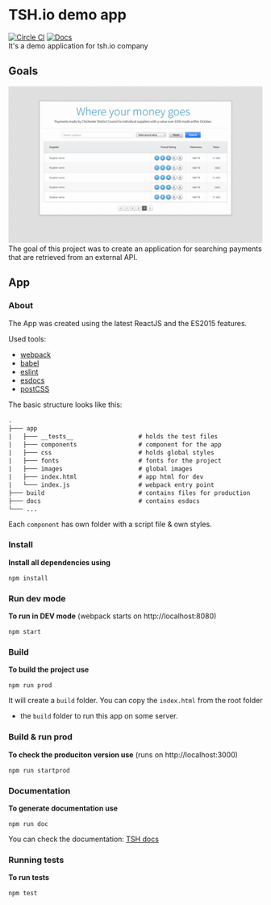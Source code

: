 # TSH.io demo app
[![Circle CI](https://circleci.com/gh/karolgorecki/tshapp/tree/master.svg?style=svg)](https://circleci.com/gh/karolgorecki/tshapp/tree/master)
[![Docs](https://cdn.rawgit.com/karolgorecki/tshapp/master/docs/esdoc/badge.svg)](https://cdn.rawgit.com/karolgorecki/tshapp/master/docs/esdoc/index.html)  
It's a demo application for tsh.io company

## Goals
![Demo app](https://raw.githubusercontent.com/karolgorecki/tshapp/master/docs/design.png)
The goal of this project was to create an application for searching payments
that are retrieved from an external API.

## App
### About
The App was created using the latest ReactJS and the ES2015 features.  

Used tools:
- [webpack](https://webpack.github.io/)
- [babel](https://babeljs.io/)
- [eslint](http://eslint.org/)
- [esdocs](https://esdoc.org/)
- [postCSS](https://github.com/postcss/postcss)

The basic structure looks like this:
```
.
├─── app
|   ├─── __tests__                  # holds the test files
|   ├─── components                 # component for the app
|   ├─── css                        # holds global styles
|   ├─── fonts                      # fonts for the project
|   ├─── images                     # global images
|   ├─── index.html                 # app html for dev
|   └─── index.js                   # webpack entry point
├─── build                          # contains files for production
├─── docs                           # contains esdocs
└─── ...
```
Each `component` has own folder with a script file & own styles.

### Install
**Install all dependencies using**
```
npm install
```

### Run dev mode
**To run in DEV mode** (webpack starts on http://localhost:8080)
```
npm start
```

### Build
**To build the project use**
```
npm run prod
```
It will create a `build` folder. You can copy the `index.html` from the root folder
+ the `build` folder to run this app on some server.

### Build & run prod
**To check the produciton version use** (runs on http://localhost:3000)
```
npm run startprod
```

### Documentation
**To generate documentation use**
```
npm run doc
```
You can check the documentation: [TSH docs](https://cdn.rawgit.com/karolgorecki/tshapp/master/docs/esdoc/index.html)

### Running tests
**To run tests**
```
npm test
```
